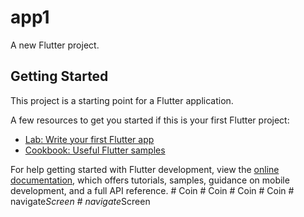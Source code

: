 # app1

A new Flutter project.

## Getting Started

This project is a starting point for a Flutter application.

A few resources to get you started if this is your first Flutter project:

- [Lab: Write your first Flutter app](https://docs.flutter.dev/get-started/codelab)
- [Cookbook: Useful Flutter samples](https://docs.flutter.dev/cookbook)

For help getting started with Flutter development, view the
[online documentation](https://docs.flutter.dev/), which offers tutorials,
samples, guidance on mobile development, and a full API reference.
#   C o i n  
 #   C o i n  
 #   C o i n  
 #   C o i n  
 #   n a v i g a t e _ S c r e e n  
 #   n a v i g a t e _ S c r e e n  
 